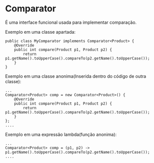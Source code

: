 # Comparator

É uma interface funcional usada para implementar comparação.

Exemplo em uma classe apartada:
```
public class MyComparator implements Comparator<Product> {
    @Override
    public int compare(Product p1, Product p2) {
        return p1.getName().toUpperCase().compareTo(p2.getName().toUpperCase());
    }
}
```

Exemplo em uma classe anonima(Inserida dentro do código de outra classe):
```
...
Comparator<Product> comp = new Comparator<Product>() {
    @Override
    public int compare(Product p1, Product p2) {
        return p1.getName().toUpperCase().compareTo(p2.getName().toUpperCase());
    }
};
....
```

Exemplo em uma expressão lambda(função anonima):
```
...
Comparator<Product> comp = (p1, p2) -> p1.getName().toUpperCase().compareTo(p2.getName().toUpperCase());
....
```